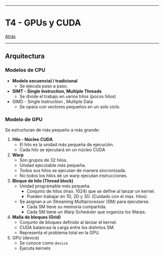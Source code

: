 
---
# T4 - GPUs y CUDA

[Atrás](../README.md)

---
## Arquitectura
### Modelos de CPU
- **Modelo secuencial / tradicional**
	- Se ejecuta paso a paso.
- **SIMT - Single Instruction, Multiple Threads**
	- Se divide el trabajo en varios hilos (pocos hilos)
- SIMD - Single Instruction , Multiple Data
	- Se opera con vectores pequeños en un solo ciclo.
### Modelo de GPU
Se estructuran de más pequeño a más grande:
1. **Hilo - Núcleo CUDA**
	- El hilo es la unidad más pequeña de ejecución.
	- Cada hilo se ejecutará en un núcleo CUDA
2. **Warp**
	- Son grupos de 32 hilos.
	- Unidad ejecutable más pequeña.
	- Todos sus hilos se ejecutan de manera sincronizada.
	- No todos los hilos de un warp ejecutan instrucciones.
3. **Bloque de hilo (Thread block)**
	- Unidad programable más pequeña.
		- Conjunto de hilos (max. 1024) que se define al lanzar un kernel.
		- Pueden trabajar en 1D, 2D y 3D. (Cuidado con el max. hilos)
	- Se asignan a un Streaming Multiprocessor (SM) para ejecutarse.
		- Cada SM tiene su memoria compartida.
		- Cada SM tiene un Warp Scheduler que organiza los Warps.
4. **Malla de bloques (Grid)**
	- Conjunto de bloques definido al lanzar el kernel.
	- CUDA balancea la carga entre los distintos SM.
	- Representa el problema total en la GPU.
5. GPU (device)
	- Se conoce como `device`
	- Ejecuta kernels 
